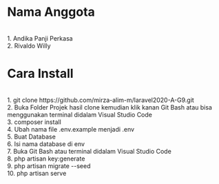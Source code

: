 <h1>Nama Anggota</h1>
<br>
1. Andika Panji Perkasa
<br>
2. Rivaldo Willy

<h1>Cara Install</h1>
<br>
1. git clone https://github.com/mirza-alim-m/laravel2020-A-G9.git
<br>
2. Buka Folder Projek hasil clone kemudian klik kanan Git Bash atau bisa menggunakan terminal didalam Visual Studio Code
<br>
3. composer install
<br>
4. Ubah nama file .env.example menjadi .env
<br>
5. Buat Database
<br>
6. Isi nama database di env
<br>
7. Buka Git Bash atau terminal didalam Visual Studio Code
<br>
8. php artisan key:generate
<br>
9. php artisan migrate --seed
<br>
10. php artisan serve
